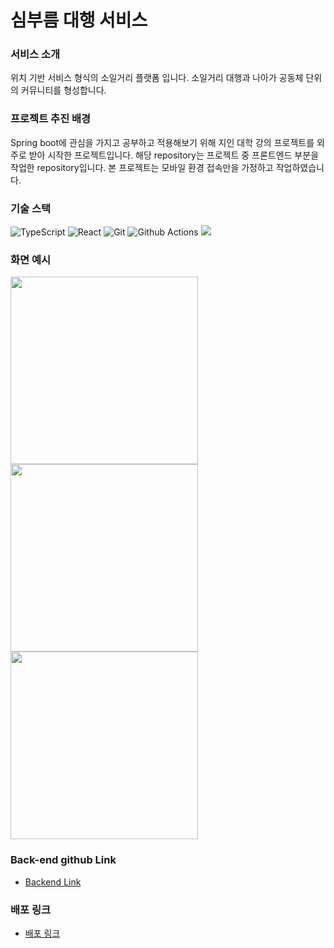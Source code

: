 # 심부름 대행 서비스

### 서비스 소개
위치 기반 서비스 형식의 소일거리 플랫폼 입니다.
소일거리 대행과 나아가 공동체 단위의 커뮤니티를 형성합니다.

### 프로젝트 추진 배경
Spring boot에 관심을 가지고 공부하고 적용해보기 위해 지인 대학 강의 프로젝트를 외주로 받아 시작한 프로젝트입니다.
해당 repository는 프로젝트 중 프론트엔드 부분을 작업한 repository입니다. 본 프로젝트는 모바일 환경 접속만을 가정하고 작업하였습니다.

### 기술 스택

![TypeScript](https://img.shields.io/badge/TypeScript-%233178C6?style=flat&logo=TypeScript&logoColor=white) ![React](https://img.shields.io/badge/React-%2361DAFB?style=flat&logo=React&logoColor=white) ![Git](https://img.shields.io/badge/Git-%23F05032?style=flat&logo=Git&logoColor=white) ![Github Actions](https://img.shields.io/badge/Github%20Actions-%232088FF?style=flat&logo=Github%20Actions&logoColor=white) ![](https://img.shields.io/badge/nCloud-%2303C75A?style=flat-square&logo=naver&logoColor=white)

### 화면 예시

<div>
<img src=https://user-images.githubusercontent.com/43175576/140654815-1732fa69-ef6d-44cf-ad0f-d70a856729c5.png width=300px>
<img src=https://user-images.githubusercontent.com/43175576/140654830-f35bb975-3f83-4ac4-a458-48f5f19bda36.png width=300px>
<img src=https://user-images.githubusercontent.com/43175576/140654967-75f9f054-a64d-43ea-92f2-d9743dc3b3e9.png width=300px>
</div>

### Back-end github Link
- [Backend Link](https://github.com/Errand-for-me/Errand-for-me-back)

### 배포 링크
- [배포 링크](http://27.96.134.110:8080/)


